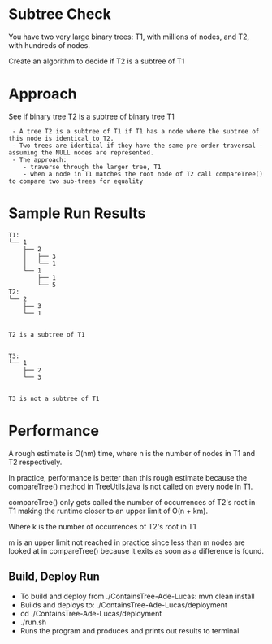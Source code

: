 # Subtree Check
You have two very large binary trees: T1, with millions of nodes, and T2, with hundreds of nodes.

Create an algorithm to decide if T2 is a subtree of T1

# Approach
See if binary tree T2 is a subtree of binary tree T1

     - A tree T2 is a subtree of T1 if T1 has a node where the subtree of this node is identical to T2.
     - Two trees are identical if they have the same pre-order traversal - assuming the NULL nodes are represented.
     - The approach:
        - traverse through the larger tree, T1
        - when a node in T1 matches the root node of T2 call compareTree() to compare two sub-trees for equality

# Sample Run Results

    T1:
    └── 1
        ├── 2
        │   ├── 3
        │   └── 1
        └── 1
            ├── 1
            └── 5
    T2:
    └── 2
        ├── 3
        └── 1
    
    
    T2 is a subtree of T1
    
    
    T3:
    └── 1
        ├── 2
        └── 3
    
    
    T3 is not a subtree of T1
    
# Performance
A rough estimate is O(nm) time, where n is the number of nodes in T1 and T2 respectively.

In practice, performance is better than this rough estimate because the compareTree() method in TreeUtils.java is not called on every node in T1. 

compareTree() only gets called the number of occurrences of T2's root in T1 making the runtime closer to an upper limit of O(n + km).

Where k is the number of occurrences of T2's root in T1

m is an upper limit not reached in practice since less than m nodes are looked at in compareTree() because it exits as soon as a difference is found.


## Build, Deploy Run
- To build and deploy from ./ContainsTree-Ade-Lucas: mvn clean install
- Builds and deploys to: ./ContainsTree-Ade-Lucas/deployment
- cd ./ContainsTree-Ade-Lucas/deployment
- ./run.sh
- Runs the program and produces and prints out results to terminal
